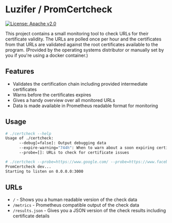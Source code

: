 # Luzifer / PromCertcheck

[![License: Apache v2.0](https://badge.luzifer.io/v1/badge?color=5d79b5&title=license&text=Apache+v2.0)](http://www.apache.org/licenses/LICENSE-2.0)

This project contains a small monitoring tool to check URLs for their certificate validity. The URLs are polled once per hour and the certificates from that URLs are validated against the root certificates available to the program. (Provided by the operating systems distributor or manually set by you if you're using a docker container.)

## Features
- Validates the certification chain including provided intermediate certificates
- Warns before the certificates expires
- Gives a handy overview over all monitored URLs
- Data is made available in Prometheus readable format for monitoring

## Usage

```bash
# ./certcheck --help
Usage of ./certcheck:
      --debug[=false]: Output debugging data
      --expire-warning="744h": When to warn about a soon expiring certificate
      --probe=[]: URLs to check for certificate issues

# ./certcheck --probe=https://www.google.com/ --probe=https://www.facebook.com/
PromCertcheck dev...
Starting to listen on 0.0.0.0:3000
```

## URLs

- `/` - Shows you a human readable version of the check data
- `/metrics` - Prometheus compatible output of the check data
- `/results.json` - Gives you a JSON version of the check results including certificate details
